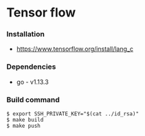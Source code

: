 # Tensor flow 

### Installation 
* https://www.tensorflow.org/install/lang_c

### Dependencies 
* go - v1.13.3

### Build command
```
$ export SSH_PRIVATE_KEY="$(cat ../id_rsa)"
$ make build
$ make push
```